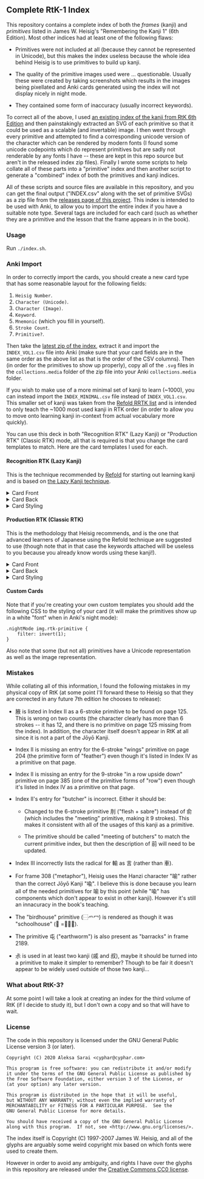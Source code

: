 ## Complete RtK-1 Index ##

This repository contains a complete index of both the *frames* (kanji) and
*primitives* listed in James W. Heisig's "Remembering the Kanji 1" (6th
Edition). Most other indices had at least one of the following flaws:

 * Primitives were not included at all (because they cannot be represented in
   Unicode), but this makes the index useless because the whole idea behind
   Heisig is to use primitives to build up kanji.

 * The quality of the primitive images used were ... questionable. Usually
   these were created by taking screenshots which results in the images being
   pixellated and Anki cards generated using the index will not display nicely
   in night mode.

 * They contained some form of inaccuracy (usually incorrect keywords).

To correct all of the above, I used [an existing index of the kanji from RtK
6th Edition][base-index] and then painstakingly extracted an SVG of each
primitive so that it could be used as a scalable (and invertable) image.
I then went through every primitive and attempted to find a corresponding
unicode version of the character which can be rendered by modern fonts (I found
some unicode codepoints which do represent primitives but are sadly not
renderable by any fonts I have -- these are kept in this repo source but aren't
in the released index zip files). Finally I wrote some scripts to help collate
all of these parts into a "primitive" index and then another script to generate
a "combined" index of both the primitives and kanji indices.

All of these scripts and source files are available in this repository, and you
can get the final output ("INDEX.csv" along with the set of primitive SVGs) as
a zip file from the [releases page of this project][releases]. This index is intended
to be used with Anki, to allow you to import the entire index if you have a
suitable note type. Several tags are included for each card (such as whether
they are a primitive and the lesson that the frame appears in in the book).

[base-index]: https://github.com/sdcr/heisig-kanjis
[releases]: https://github.com/cyphar/heisig-rtk-index/releases

### Usage ###

Run `./index.sh`.

### Anki Import ###

In order to correctly import the cards, you should create a new card type that
has some reasonable layout for the following fields:

 1. `Heisig Number`.
 2. `Character (Unicode)`.
 3. `Character (Image)`.
 4. `Keyword`.
 5. `Mnemonic` (which you fill in yourself).
 6. `Stroke Count`.
 7. `Primitive?`.

Then take the [latest zip of the index][releases], extract it and import the
`INDEX_VOL1.csv` file into Anki (make sure that your card fields are in the
same order as the above list as that is the order of the CSV columns). Then (in
order for the primitives to show up properly), copy all of the `.svg` files in
the `collections.media` folder of the zip file into your Anki
`collections.media` folder.

If you wish to make use of a more minimal set of kanji to learn (~1000), you
can instead import the `INDEX_MINIMAL.csv` file instead of `INDEX_VOL1.csv`.
This smaller set of kanji was taken from the [Refold RRTK list][refold-rrtk]
and is intended to only teach the ~1000 most used kanji in RTK order (in order
to allow you to move onto learning kanji in-context from actual vocabulary more
quickly).

You can use this deck in both "Recognition RTK" (Lazy Kanji) or "Production
RTK" (Classic RTK) mode, all that is required is that you change the card
templates to match. Here are the card templates I used for each.

[releases]: https://github.com/cyphar/heisig-rtk-index/releases
[refold-rrtk]: https://massimmersionapproach.com/table-of-contents/stage-1/practice/recognition-rtk

#### Recognition RTK (Lazy Kanji) ###

This is the technique recommended by [Refold][refold-rrtk] for starting out
learning kanji and is based on [the Lazy Kanji technique][ajatt-lazy-kanji].

[refold-rrtk]: https://massimmersionapproach.com/table-of-contents/stage-1/practice/recognition-rtk
[ajatt-lazy-kanji]: http://www.alljapaneseallthetime.com/blog/lazy-kanji-cards-a-new-srs-card-format/

<details>
<summary>Card Front</summary>

```
<div class="tags">
Minimal RtK |
{{^Primitive?}}
  <strong>#{{Heisig Number}}</strong>
{{/Primitive?}}
{{#Primitive?}}
  <em>Primitive {{Heisig Number}}</em>
{{/Primitive?}}
{{#Stroke Count}}
| <strong>{{Stroke Count}}</strong> Strokes
{{/Stroke Count}}
</div>

<div class="center">
{{#Character (Unicode)}}
<span class="mincho">{{Character (Unicode)}}</span>
<span class="comic">{{Character (Unicode)}}</span>
<br>
<span class="kyokasho">{{Character (Unicode)}}</span>
<span class="strokeorder">{{Character (Unicode)}}</span>
{{/Character (Unicode)}}

{{^Character (Unicode)}}
{{#Character (Image)}}
<span class="mincho">{{Character (Image)}}</span>
{{/Character (Image)}}
{{^Character (Image)}}
<strong><span style="color: red">CHARACTER MISSING</span></strong>
{{/Character (Image)}}
{{/Character (Unicode)}}
</div>
```

</details>

<details>
<summary>Card Back</summary>

```
{{FrontSide}}

<hr id=answer>

<div class="word">{{Keyword}}</div>

{{#Mnemonic}}
<div class="mnemonic">{{Mnemonic}}</div>
{{/Mnemonic}}
{{^Mnemonic}}
<strong><span style="color: red">You still need to fill the mnemonic field of this card!</span></strong>
{{/Mnemonic}}
```

</details>

<details>
<summary>Card Styling</summary>

```
.card {
	font-family: yumin;
	font-size: 20px;
	background-color: #FFFAF0;
	color: #2A1B0A;
	text-align: left !important;
	max-width: 650px;
	margin: 20px auto 20px auto;
	padding: 0 20px 0 20px;
}

img {
	min-width: 200px;
	min-height: 200px;
}

.nightMode img.rtk-primitive {
	filter: invert(1);
}

@font-face { font-family: yumin; src: url('_yumin.ttf'); }
@font-face { font-family: strokeorder; src: url('_strokeorder.ttf'); }
@font-face { font-family: hgrkk; src: url('_hgrkk.ttf'); }
@font-face { font-family: yugothb; src: url('_yugothb.ttc'); }

.center {
	text-align: center !important;
}

.tags {
	color:#585858;
	font-size: 16px;
}

.mincho {
	font-family: yumin;
	font-size: 125px;
}

.comic {
	font-family: yugothb;
	font-size: 125px;
}

.kyokasho {
	font-family: hgrkk;
	font-size: 125px;
}

.strokeorder {
	font-family: strokeorder;
	font-size: 125px;
}

.word {
	font-size: 27.5px;
}

.mnemonic {
	font-size: 24px;
}

.primitive {
	color: #74291c;
}

.hyper {
	color:#585858;
	text-decoration: none;
}

.hyper:hover {
	color:#000000;
	text-decoration: underline;
}
```

</details>

#### Production RTK (Classic RTK) ###

This is the methodology that Heisig recommends, and is the one that advanced
learners of Japanese using the Refold technique are suggested to use (though
note that in that case the keywords attached will be useless to you because you
already know words using these kanji!).

<details>
<summary>Card Front</summary>

```
<div class="tags">
Minimal RtK |
{{^Primitive?}}
  <strong>#{{Heisig Number}}</strong>
{{/Primitive?}}
{{#Primitive?}}
  <em>Primitive {{Heisig Number}}</em>
{{/Primitive?}}
</div>

<div class="word">{{Keyword}}</div>
```

</details>

<details>
<summary>Card Back</summary>

```
{{FrontSide}}

<hr id=answer>

<div class="tags">
{{#Stroke Count}}
<strong>{{Stroke Count}}</strong> Strokes
{{/Stroke Count}}
</div>

<div class="center">
{{#Character (Unicode)}}
<span class="mincho">{{Character (Unicode)}}</span>
<span class="comic">{{Character (Unicode)}}</span>
<br>
<span class="kyokasho">{{Character (Unicode)}}</span>
<span class="strokeorder">{{Character (Unicode)}}</span>
{{/Character (Unicode)}}

{{^Character (Unicode)}}
{{#Character (Image)}}
<span class="mincho">{{Character (Image)}}</span>
{{/Character (Image)}}
{{^Character (Image)}}
<strong><span style="color: red">CHARACTER MISSING</span></strong>
{{/Character (Image)}}
{{/Character (Unicode)}}
</div>

<div class="word">{{Keyword}}</div>

{{#Mnemonic}}
<div class="mnemonic">{{Mnemonic}}</div>
{{/Mnemonic}}
{{^Mnemonic}}
<strong><span style="color: red">You still need to fill the mnemonic field of this card!</span></strong>
{{/Mnemonic}}
```

</details>

<details>
<summary>Card Styling</summary>

```
.card {
	font-family: yumin;
	font-size: 20px;
	background-color: #FFFAF0;
	color: #2A1B0A;
	text-align: left !important;
	max-width: 650px;
	margin: 20px auto 20px auto;
	padding: 0 20px 0 20px;
}

img {
	min-width: 200px;
	min-height: 200px;
}

.nightMode img.rtk-primitive {
	filter: invert(1);
}

@font-face { font-family: yumin; src: url('_yumin.ttf'); }
@font-face { font-family: strokeorder; src: url('_strokeorder.ttf'); }
@font-face { font-family: hgrkk; src: url('_hgrkk.ttf'); }
@font-face { font-family: yugothb; src: url('_yugothb.ttc'); }

.center {
	text-align: center !important;
}

.tags {
	color:#585858;
	font-size: 16px;
}

.mincho {
	font-family: yumin;
	font-size: 125px;
}

.comic {
	font-family: yugothb;
	font-size: 125px;
}

.kyokasho {
	font-family: hgrkk;
	font-size: 125px;
}

.strokeorder {
	font-family: strokeorder;
	font-size: 125px;
}

.word {
	font-size: 27.5px;
}

.mnemonic {
	font-size: 24px;
}

.primitive {
	color: #74291c;
}

.hyper {
	color:#585858;
	text-decoration: none;
}

.hyper:hover {
	color:#000000;
	text-decoration: underline;
}
```

</details>

#### Custom Cards ####

Note that if you're creating your own custom templates you should add the
following CSS to the styling of your card (it will make the primitives show up
in a white "font" when in Anki's night mode):

```
.nightMode img.rtk-primitive {
	filter: invert(1);
}
```

Also note that some (but not all) primitives have a Unicode representation as
well as the image representation.

### Mistakes ###

While collating all of this information, I found the following mistakes in my
physical copy of RtK (at some point I'll forward these to Heisig so that they
are corrected in any future 7th edition he chooses to release):

 * 腋 is listed in Index II as a 6-stroke primitive to be found on page 125.
   This is wrong on two counts (the character clearly has more than 6 strokes
   -- it has 12, and there is no primitive on page 125 missing from the index).
   In addition, the character itself doesn't appear in RtK at all since it is
   not a part of the Jōyō Kanji.

 * Index II is missing an entry for the 6-stroke "wings" primitive on page 204
   (the primitive form of "feather") even though it's listed in Index IV as a
   primitive on that page.

 * Index II is missing an entry for the 9-stroke "in a row upside down"
   primitive on page 385 (one of the primitive forms of "row") even though it's
   listed in Index IV as a primitive on that page.

 * Index II's entry for "butcher" is incorrect. Either it should be:

   - Changed to the 6-stroke primitive 刖 ("flesh + sabre") instead of 俞
	 (which includes the "meeting" primitive, making it 9 strokes). This makes
	 it consistent with all of the usages of this kanji as a primitive.

   - The primitive should be called "meeting of butchers" to match the current
	 primitive index, but then the description of 前 will need to be updated.

 * Index III incorrectly lists the radical for 輸 as 言 (rather than 車).

 * For frame 308 ("metaphor"), Heisig uses the Hanzi character "喻" rather than
   the correct Jōyō Kanji "喩". I believe this is done because you learn all of
   the needed primitives for 喻 by this point (while "喩" has components which
   don't appear to exist in other kanji). However it's still an innacuracy in
   the book's teaching.

 * The "birdhouse" primitive (⿱爫冖) is rendered as though it was
   "schoolhouse" (𰃮 =⿱𭕄冖).

 * The primitive 屯 ("earthworm") is also present as "barracks" in frame 2189.

 * 尗 is used in at least two kanji (戚 and 叔), maybe it should be turned into
   a primitive to make it simpler to remember? Though to be fair it doesn't
   appear to be widely used outside of those two kanji...

### What about RtK-3? ###

At some point I will take a look at creating an index for the third volume of
RtK (if I decide to study it), but I don't own a copy and so that will have to
wait.

### License ###

The code in this repository is licensed under the GNU General Public License
version 3 (or later).

```
Copyright (C) 2020 Aleksa Sarai <cyphar@cyphar.com>

This program is free software: you can redistribute it and/or modify
it under the terms of the GNU General Public License as published by
the Free Software Foundation, either version 3 of the License, or
(at your option) any later version.

This program is distributed in the hope that it will be useful,
but WITHOUT ANY WARRANTY; without even the implied warranty of
MERCHANTABILITY or FITNESS FOR A PARTICULAR PURPOSE.  See the
GNU General Public License for more details.

You should have received a copy of the GNU General Public License
along with this program.  If not, see <http://www.gnu.org/licenses/>.
```

The index itself is Copyright (C) 1997-2007 James W. Heisig, and all of the
glyphs are arguably some weird copyright mix based on which fonts were used to
create them.

However in order to avoid any ambiguity, and rights I have over the glyphs in
this repository are released under the [Creative Commons CC0 license][cc0].

[cc0]: https://creativecommons.org/publicdomain/zero/1.0/legalcode
